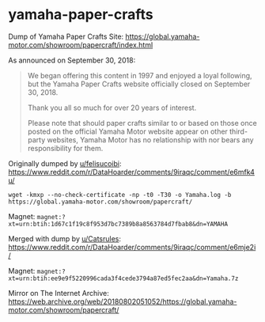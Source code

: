 # yamaha-paper-crafts
Dump of Yamaha Paper Crafts Site: https://global.yamaha-motor.com/showroom/papercraft/index.html

As announced on September 30, 2018:
> We began offering this content in 1997 and enjoyed a loyal following, but the Yamaha Paper Crafts website officially closed on September 30, 2018.
>
> Thank you all so much for over 20 years of interest.
>
> Please note that should paper crafts similar to or based on those once posted on the official Yamaha Motor website appear on other third-party websites, Yamaha Motor has no relationship with nor bears any responsibility for them.

Originally dumped by [u/felisucoibi](https://www.reddit.com/user/felisucoibi): https://www.reddit.com/r/DataHoarder/comments/9iraqc/comment/e6mfk4u/

```
wget -kmxp --no-check-certificate -np -t0 -T30 -o Yamaha.log -b https://global.yamaha-motor.com/showroom/papercraft/
```

Magnet: `magnet:?xt=urn:btih:1d67c1f19c8f953d7bc7389b8a8563784d7fbab8&dn=YAMAHA`

Merged with dump by [u/Catsrules](https://www.reddit.com/user/Catsrules): https://www.reddit.com/r/DataHoarder/comments/9iraqc/comment/e6mje2i/

Magnet: `magnet:?xt=urn:btih:ee9e9f5220996cada3f4cede3794a87ed5fec2aa&dn=Yamaha.7z`

Mirror on The Internet Archive: https://web.archive.org/web/20180802051052/https://global.yamaha-motor.com/showroom/papercraft/
